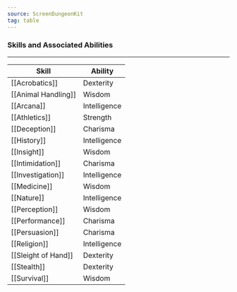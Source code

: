 ```yaml
---
source: ScreenDungeonKit 
tag: table
---
```


### Skills and Associated Abilities
---
|Skill|Ability|
|--------|--------|
|[[Acrobatics]]|Dexterity|
|[[Animal Handling]]|Wisdom|
|[[Arcana]]|Intelligence|
|[[Athletics]]|Strength|
|[[Deception]]|Charisma|
|[[History]]|Intelligence|
|[[Insight]]|Wisdom|
|[[Intimidation]]|Charisma|
|[[Investigation]]|Intelligence|
|[[Medicine]]|Wisdom|
|[[Nature]]|Intelligence|
|[[Perception]]|Wisdom|
|[[Performance]]|Charisma|
|[[Persuasion]]|Charisma|
|[[Religion]]|Intelligence|
|[[Sleight of Hand]]|Dexterity|
|[[Stealth]]|Dexterity|
|[[Survival]]|Wisdom|
